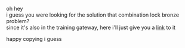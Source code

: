 oh hey  
i guess you were looking for the solution that combination lock bronze problem?  
since it's also in the training gateway, here i'll just give you a [link](../../../../section1/part4/combo/aTriple.py) to it  

happy copying i guess
